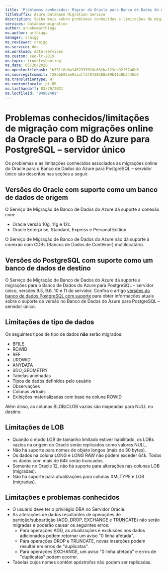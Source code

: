 ```yaml
---
title: 'Problemas conhecidos: Migrar do Oracle para Banco de Dados do Azure para PostgreSQL'
titleSuffix: Azure Database Migration Service
description: Saiba mais sobre problemas conhecidos e limitações de migração com migrações online do Oracle para o Banco de Dados do Azure para PostgreSQL – servidor único usando o Serviço de Migração de Banco de Dados do Azure.
services: database-migration
author: arunkumarthiags
ms.author: arthiaga
manager: craigg
ms.reviewer: craigg
ms.service: dms
ms.workload: data-services
ms.custom: seo-lt-2019
ms.topic: troubleshooting
ms.date: 05/20/2020
ms.openlocfilehash: 1b331f8e0af452937028c63fba123cb92f57a6b0
ms.sourcegitcommit: f28ebb95ae9aaaff3f87d8388a09b41e0b3445b5
ms.translationtype: HT
ms.contentlocale: pt-BR
ms.lasthandoff: 03/29/2021
ms.locfileid: "94962409"
---
```

# <a name="known-issuesmigration-limitations-with-online-migrations-from-oracle-to-azure-db-for-postgresql-single-server"></a>Problemas conhecidos/limitações de migração com migrações online da Oracle para o BD do Azure para PostgreSQL – servidor único

Os problemas e as limitações conhecidos associados às migrações online do Oracle para o Banco de Dados do Azure para PostgreSQL – servidor único são descritos nas seções a seguir.

## <a name="oracle-versions-supported-as-a-source-database"></a>Versões do Oracle com suporte como um banco de dados de origem

O Serviço de Migração de Banco de Dados do Azure dá suporte à conexão com:

- Oracle versão 10g, 11g e 12c.
- Oracle Enterprise, Standard, Express e Personal Edition.

O Serviço de Migração de Banco de Dados do Azure não dá suporte à conexão com CDBs (Bancos de Dados de Contêiner) multilocatário.

## <a name="postgresql-versions-supported-as-a-target-database"></a>Versões do PostgreSQL com suporte como um banco de dados de destino

O Serviço de Migração de Banco de Dados do Azure dá suporte a migrações para o Banco de Dados do Azure para PostgreSQL – servidor único, versões 9.5, 9.6, 10 e 11 do servidor. Confira o artigo [versões do banco de dados PostgreSQL com suporte](../postgresql/concepts-supported-versions.md) para obter informações atuais sobre o suporte de versão no Banco de Dados do Azure para PostgreSQL – servidor único.

## <a name="datatype-limitations"></a>Limitações de tipo de dados

Os seguintes tipos de tipo de dados **não** serão migrados:

- BFILE
- ROWID
- REF
- UROWID
- ANYDATA
- SDO_GEOMETRY
- Tabelas aninhadas
- Tipos de dados definidos pelo usuário
- Observações
- Colunas virtuais
- Exibições materializadas com base na coluna ROWID

Além disso, as colunas BLOB/CLOB vazias são mapeadas para NULL no destino.

## <a name="lob-limitations"></a>Limitações de LOB

- Quando o modo LOB de tamanho limitado estiver habilitado, os LOBs vazios na origem do Oracle serão replicados como valores NULL.
- Não há suporte para nomes de objeto longos (mais de 30 bytes).
- Os dados na coluna LONG e LONG RAW não podem exceder 64k. Todos os dados com mais de 64k serão truncados.
- Somente no Oracle 12, não há suporte para alterações nas colunas LOB (migradas).
- Não há suporte para atualizações para colunas XMLTYPE e LOB (migradas).

## <a name="known-issues-and-limitations"></a>Limitações e problemas conhecidos

- O usuário deve ter o privilégio DBA no Servidor Oracle.
- As alterações de dados resultantes de operações de partição/subpartição (ADD, DROP, EXCHANGE e TRUNCATE) não serão migradas e poderão causar os seguintes erros:
  - Para operações ADD, as atualizações e exclusões nos dados adicionados podem retornar um aviso "0 linha afetada".
  - Para operações DROP e TRUNCATE, novas inserções podem resultar em erros de "duplicatas".
  - Para operações EXCHANGE, um aviso "0 linha afetada" e erros de "duplicatas" podem ocorrer.
- Tabelas cujos nomes contêm apóstrofos não podem ser replicadas.